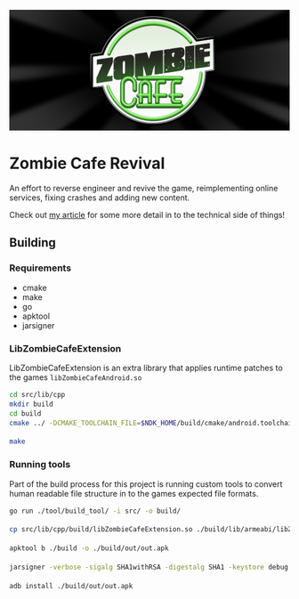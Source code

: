 ![test](/src/assets/images/banner.png)
# Zombie Cafe Revival
An effort to reverse engineer and revive the game, reimplementing online services, fixing crashes and adding new content.

Check out [my article](https://airyz.xyz/p/zombie-cafe-revival/) for some more detail in to the technical side of things!

## Building

### Requirements
 - cmake
 - make
 - go
 - apktool
 - jarsigner

### LibZombieCafeExtension
LibZombieCafeExtension is an extra library that applies runtime patches to the games `libZombieCafeAndroid.so`

```bash
cd src/lib/cpp
mkdir build
cd build
cmake ../ -DCMAKE_TOOLCHAIN_FILE=$NDK_HOME/build/cmake/android.toolchain.cmake  -DANDROID_ABI=armeabi-v7a -DANDROID_PLATFORM=android-8

make
```

### Running tools
Part of the build process for this project is running custom tools to convert human readable file structure in to the games expected file formats. 

```bash
go run ./tool/build_tool/ -i src/ -o build/

cp src/lib/cpp/build/libZombieCafeExtension.so ./build/lib/armeabi/libZombieCafeExtension.so

apktool b ./build -o ./build/out/out.apk

jarsigner -verbose -sigalg SHA1withRSA -digestalg SHA1 -keystore debug.keystore -storepass zombiecafe ./build/out/out.apk alias_name

adb install ./build/out/out.apk
```